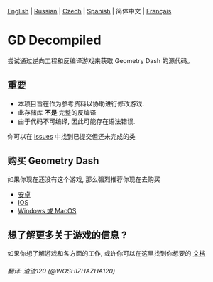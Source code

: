 [English](README.md) | [Russian](README-RU.md) | [Czech](README-CZ.md) | [Spanish](README-ES.md) | 简体中文 | [Français](README-FR.md)

# GD Decompiled
 尝试通过逆向工程和反编译游戏来获取 Geometry Dash 的源代码。

## 重要

- 本项目旨在作为参考资料以协助进行修改游戏.
- 此存储库 <b>不是</b> 完整的反编译
- 由于代码不可编译, 因此可能存在语法错误.

你可以在 [Issues](https://github.com/Wyliemaster/GD-Decompiled/issues) 中找到已提交但还未完成的类

## 购买 Geometry Dash

如果你现在还没有这个游戏, 那么强烈推荐你现在去购买

- [安卓](https://play.google.com/store/apps/details?id=com.robtopx.geometryjump&hl=en_GB&gl=US)
- [IOS](https://apps.apple.com/us/app/geometry-dash/id625334537)
- [Windows 或 MacOS](https://store.steampowered.com/app/322170/Geometry_Dash/)

## 想了解更多关于游戏的信息 ?

如果你想了解游戏和各方面的工作, 或许你可以在这里找到你想要的 [文档](https://github.com/Wyliemaster/gddocs)

###### 翻译: 渣渣120 (@WOSHIZHAZHA120)
